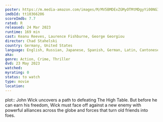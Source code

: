 ```yaml
---
poster: https://m.media-amazon.com/images/M/MV5BMDExZGMyOTMtMDgyYi00NGIwLWJhMTEtOTdkZGFjNmZiMTEwXkEyXkFqcGdeQXVyMjM4NTM5NDY@._V1_SX300.jpg
imdbId: tt10366206
scoreImdb: 7.7
rated: R
released: 24 Mar 2023
runtime: 169 min
cast: Keanu Reeves, Laurence Fishburne, George Georgiou
director: Chad Stahelski
country: Germany, United States
language: English, Russian, Japanese, Spanish, German, Latin, Cantonese, French
aka: 
genre: Action, Crime, Thriller
dvd: 23 May 2023
watched: 
myrating: 0
status: to watch
type: movie
location:
---
```


plot:: John Wick uncovers a path to defeating The High Table. But before he can earn his freedom, Wick must face off against a new enemy with powerful alliances across the globe and forces that turn old friends into foes.